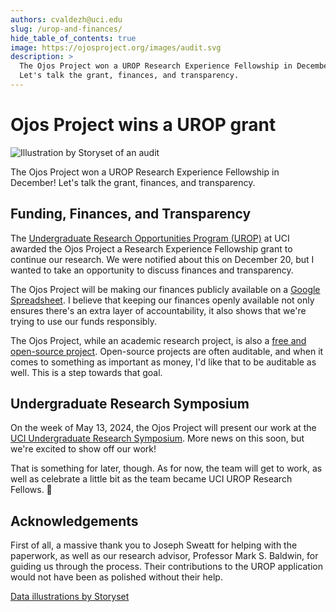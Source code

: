 ```yaml
---
authors: cvaldezh@uci.edu
slug: /urop-and-finances/
hide_table_of_contents: true
image: https://ojosproject.org/images/audit.svg
description: >
  The Ojos Project won a UROP Research Experience Fellowship in December!
  Let's talk the grant, finances, and transparency.
---
```


# Ojos Project wins a UROP grant

![Illustration by Storyset of an audit](@site/static/images/audit.svg)

The Ojos Project won a UROP Research Experience Fellowship in December! Let's talk the grant, finances, and transparency.

<!-- truncate -->

## Funding, Finances, and Transparency

The [Undergraduate Research Opportunities Program (UROP)](https://urop.uci.edu/) at UCI awarded the Ojos Project a Research Experience Fellowship grant to continue our research. We were notified about this on December 20, but I wanted to take an opportunity to discuss finances and transparency.

The Ojos Project will be making our finances publicly available on a [Google Spreadsheet](https://docs.google.com/spreadsheets/d/1W9qHV4Bm3wPtvsBWxmY4jpJY9JbhpSFIvcgRSFbrr78/). I believe that keeping our finances openly available not only ensures there's an extra layer of accountability, it also shows that we're trying to use our funds responsibly.

The Ojos Project, while an academic research project, is also a [free and open-source project](https://en.wikipedia.org/wiki/Free_and_open-source_software). Open-source projects are often auditable, and when it comes to something as important as money, I'd like that to be auditable as well. This is a step towards that goal.

## Undergraduate Research Symposium

On the week of May 13, 2024, the Ojos Project will present our work at the [UCI Undergraduate Research Symposium](https://urop.uci.edu/symposium/). More news on this soon, but we're excited to show off our work!

That is something for later, though. As for now, the team will get to work, as well as celebrate a little bit as the team became UCI UROP Research Fellows. 🎉

## Acknowledgements

First of all, a massive thank you to Joseph Sweatt for helping with the paperwork, as well as our research advisor, Professor Mark S. Baldwin, for guiding us through the process. Their contributions to the UROP application would not have been as polished without their help.

[Data illustrations by Storyset](https://storyset.com/data)
